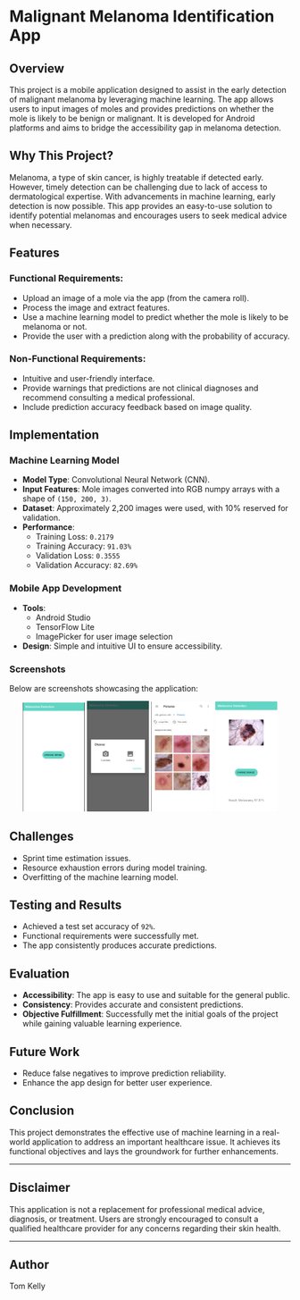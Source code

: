 # Malignant Melanoma Identification App

## Overview
This project is a mobile application designed to assist in the early detection of malignant melanoma by leveraging machine learning. The app allows users to input images of moles and provides predictions on whether the mole is likely to be benign or malignant. It is developed for Android platforms and aims to bridge the accessibility gap in melanoma detection.

## Why This Project?
Melanoma, a type of skin cancer, is highly treatable if detected early. However, timely detection can be challenging due to lack of access to dermatological expertise. With advancements in machine learning, early detection is now possible. This app provides an easy-to-use solution to identify potential melanomas and encourages users to seek medical advice when necessary.

## Features
### Functional Requirements:
- Upload an image of a mole via the app (from the camera roll).
- Process the image and extract features.
- Use a machine learning model to predict whether the mole is likely to be melanoma or not.
- Provide the user with a prediction along with the probability of accuracy.

### Non-Functional Requirements:
- Intuitive and user-friendly interface.
- Provide warnings that predictions are not clinical diagnoses and recommend consulting a medical professional.
- Include prediction accuracy feedback based on image quality.

## Implementation
### Machine Learning Model
- **Model Type**: Convolutional Neural Network (CNN).
- **Input Features**: Mole images converted into RGB numpy arrays with a shape of `(150, 200, 3)`.
- **Dataset**: Approximately 2,200 images were used, with 10% reserved for validation.
- **Performance**:
  - Training Loss: `0.2179`
  - Training Accuracy: `91.03%`
  - Validation Loss: `0.3555`
  - Validation Accuracy: `82.69%`

### Mobile App Development
- **Tools**: 
  - Android Studio
  - TensorFlow Lite
  - ImagePicker for user image selection
- **Design**: Simple and intuitive UI to ensure accessibility.

### Screenshots
Below are screenshots showcasing the application:

<p align="center">
  <img src="screenshots/app_screenshot_1.png" alt="App Screenshot 1" width="22%" />
  <img src="screenshots/app_screenshot_2.png" alt="App Screenshot 2" width="22%" />
  <img src="screenshots/app_screenshot_3.png" alt="App Screenshot 3" width="22%" />
  <img src="screenshots/app_screenshot_4.png" alt="App Screenshot 4" width="22%" />
</p>

## Challenges
- Sprint time estimation issues.
- Resource exhaustion errors during model training.
- Overfitting of the machine learning model.

## Testing and Results
- Achieved a test set accuracy of `92%`.
- Functional requirements were successfully met.
- The app consistently produces accurate predictions.

## Evaluation
- **Accessibility**: The app is easy to use and suitable for the general public.
- **Consistency**: Provides accurate and consistent predictions.
- **Objective Fulfillment**: Successfully met the initial goals of the project while gaining valuable learning experience.

## Future Work
- Reduce false negatives to improve prediction reliability.
- Enhance the app design for better user experience.

## Conclusion
This project demonstrates the effective use of machine learning in a real-world application to address an important healthcare issue. It achieves its functional objectives and lays the groundwork for further enhancements.

---

## Disclaimer
This application is not a replacement for professional medical advice, diagnosis, or treatment. Users are strongly encouraged to consult a qualified healthcare provider for any concerns regarding their skin health.

---


## Author
Tom Kelly 
